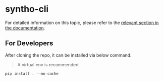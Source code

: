 # syntho-cli

For detailed information on this topic, please refer to the [relevant section in the documentation](https://github.com/syntho-ai/syntho-cli/blob/main/docs/getting-started.md).

## For Developers

After cloning the repo, it can be installed via below command.

> A virtual env is recommended.

```
pip install . --no-cache
```
